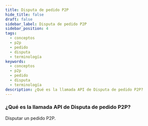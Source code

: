 ```yaml
---
title: Disputa de pedido P2P
hide_title: false
draft: false
sidebar_label: Disputa de pedido P2P
sidebar_position: 4
tags:
  - conceptos
  - p2p
  - pedido
  - disputa
  - terminología
keywords:
  - conceptos
  - p2p
  - pedido
  - disputa
  - terminología
description: ¿Qué es la llamada API de Disputa de pedido P2P?
---
```


### ¿Qué es la llamada API de Disputa de pedido P2P?

Disputar un pedido P2P.

